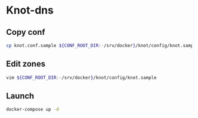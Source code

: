 # Knot-dns

## Copy conf
```bash 
cp knot.conf.sample ${CONF_ROOT_DIR:-/srv/docker}/knot/config/knot.sample
```

## Edit zones
```bash 
vim ${CONF_ROOT_DIR:-/srv/docker}/knot/config/knot.sample
```

## Launch
```bash 
docker-compose up -d
```
